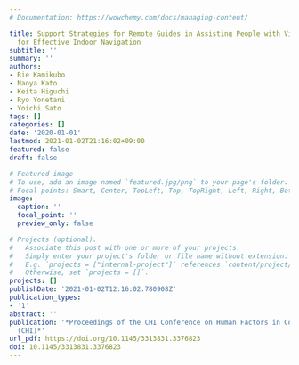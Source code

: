 ```yaml
---
# Documentation: https://wowchemy.com/docs/managing-content/

title: Support Strategies for Remote Guides in Assisting People with Visual Impairments
  for Effective Indoor Navigation
subtitle: ''
summary: ''
authors:
- Rie Kamikubo
- Naoya Kato
- Keita Higuchi
- Ryo Yonetani
- Yoichi Sato
tags: []
categories: []
date: '2020-01-01'
lastmod: 2021-01-02T21:16:02+09:00
featured: false
draft: false

# Featured image
# To use, add an image named `featured.jpg/png` to your page's folder.
# Focal points: Smart, Center, TopLeft, Top, TopRight, Left, Right, BottomLeft, Bottom, BottomRight.
image:
  caption: ''
  focal_point: ''
  preview_only: false

# Projects (optional).
#   Associate this post with one or more of your projects.
#   Simply enter your project's folder or file name without extension.
#   E.g. `projects = ["internal-project"]` references `content/project/deep-learning/index.md`.
#   Otherwise, set `projects = []`.
projects: []
publishDate: '2021-01-02T12:16:02.780908Z'
publication_types:
- '1'
abstract: ''
publication: '*Proceedings of the CHI Conference on Human Factors in Computing Systems
  (CHI)*'
url_pdf: https://doi.org/10.1145/3313831.3376823
doi: 10.1145/3313831.3376823
---
```

